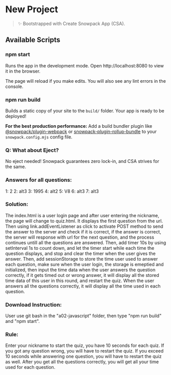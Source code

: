 # New Project

> ✨ Bootstrapped with Create Snowpack App (CSA).

## Available Scripts

### npm start

Runs the app in the development mode.
Open http://localhost:8080 to view it in the browser.

The page will reload if you make edits.
You will also see any lint errors in the console.

### npm run build

Builds a static copy of your site to the `build/` folder.
Your app is ready to be deployed!

**For the best production performance:** Add a build bundler plugin like [@snowpack/plugin-webpack](https://github.com/snowpackjs/snowpack/tree/main/plugins/plugin-webpack) or [snowpack-plugin-rollup-bundle](https://github.com/ParamagicDev/snowpack-plugin-rollup-bundle) to your `snowpack.config.mjs` config file.

### Q: What about Eject?

No eject needed! Snowpack guarantees zero lock-in, and CSA strives for the same.

### Answers for all questions:
1: 2
2: alt3
3: 1995
4: alt2
5: V8
6: alt3
7: alt3

### Solution:
The index.html is a user login page and after user entering the nickname, the page will change to quiz.html. It displays the first question from the url. 
Then using link.addEventListener as click to activate POST method to send the answer to the server and check if it is correct, if the answer is correct, the server will response with url for the next question, and the process continues untill all the questions are answered. 
Then, add timer 10s by using setInterval 1s to count down, and let the timer start while each time the question displays, and stop and clear the timer when the user gives the answer.
Then, add sessionStorage to store the time user used to answer each question, make sure when the user login, the storage is emeptied and initialized, then input the time data when the user answers the question correctly, if it gets timed out or wrong answer, it will display all the stored time data of this user in this round, and restart the quiz. 
When the user answers all the questions correctly, it will display all the time used in each question.

### Download Instruction:
User use git bash in the "a02-javascript" folder, then type "npm run build" and "npm start".

### Rule:
Enter your nickname to start the quiz, you have 10 seconds for each quiz. If you got any question wrong, you will have to restart the quiz. If you exceed 10 seconds while answering one question, you will have to restart the quiz as well. After you get all the questions correctly, you will get all your time used for each question.
